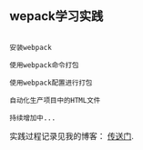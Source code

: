 ## wepack学习实践

``` 

安装webpack

使用webpack命令打包

使用webpack配置进行打包

自动化生产项目中的HTML文件

持续增加中...

```

实践过程记录见我的博客： [传送门](https://blog.csdn.net/m0_37747665).
